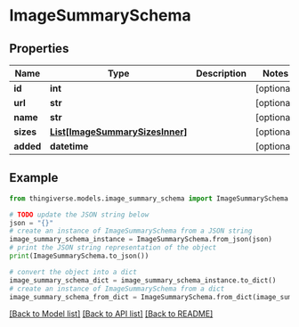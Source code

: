 # ImageSummarySchema


## Properties

Name | Type | Description | Notes
------------ | ------------- | ------------- | -------------
**id** | **int** |  | [optional] 
**url** | **str** |  | [optional] 
**name** | **str** |  | [optional] 
**sizes** | [**List[ImageSummarySizesInner]**](ImageSummarySizesInner.md) |  | [optional] 
**added** | **datetime** |  | [optional] 

## Example

```python
from thingiverse.models.image_summary_schema import ImageSummarySchema

# TODO update the JSON string below
json = "{}"
# create an instance of ImageSummarySchema from a JSON string
image_summary_schema_instance = ImageSummarySchema.from_json(json)
# print the JSON string representation of the object
print(ImageSummarySchema.to_json())

# convert the object into a dict
image_summary_schema_dict = image_summary_schema_instance.to_dict()
# create an instance of ImageSummarySchema from a dict
image_summary_schema_from_dict = ImageSummarySchema.from_dict(image_summary_schema_dict)
```
[[Back to Model list]](../README.md#documentation-for-models) [[Back to API list]](../README.md#documentation-for-api-endpoints) [[Back to README]](../README.md)


